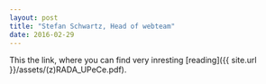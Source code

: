 ```yaml
---
layout: post
title: "Stefan Schwartz, Head of webteam"
date: 2016-02-29
---
```


This the link, where you can find very inresting [reading]({{ site.url }}/assets/(z)RADA_UPeCe.pdf).

